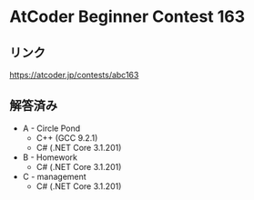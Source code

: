 # AtCoder Beginner Contest 163
## リンク
https://atcoder.jp/contests/abc163

## 解答済み
- A - Circle Pond
	- C++ (GCC 9.2.1)
	- C# (.NET Core 3.1.201)
- B - Homework
	- C# (.NET Core 3.1.201)
- C - management
	- C# (.NET Core 3.1.201)